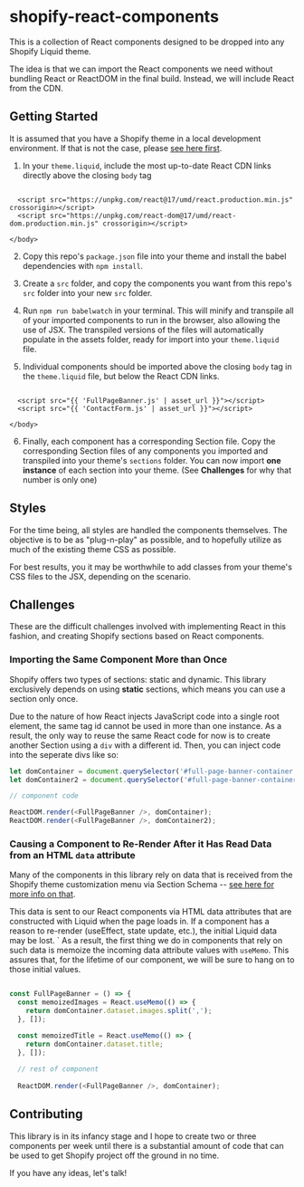 # shopify-react-components
This is a collection of React components designed to be dropped into any Shopify Liquid theme.

The idea is that we can import the React components we need without bundling React or ReactDOM in the final build. Instead, we will include React from the CDN.

## Getting Started

It is assumed that you have a Shopify theme in a local development environment. If that is not the case, please [see here first](https://shopify.dev/tools/theme-kit/getting-started).

1. In your ```theme.liquid```, include the most up-to-date React CDN links directly above the closing ```body``` tag

```liquid

  <script src="https://unpkg.com/react@17/umd/react.production.min.js" crossorigin></script>
  <script src="https://unpkg.com/react-dom@17/umd/react-dom.production.min.js" crossorigin></script>

</body>

```

2. Copy this repo's ```package.json``` file into your theme and install the babel dependencies with ```npm install```.

3. Create a ```src``` folder, and copy the components you want from this repo's ```src``` folder into your new ```src``` folder.

4. Run ```npm run babelwatch``` in your terminal. This will minify and transpile all of your imported components to run in the browser, also allowing the use of JSX. The transpiled versions of the files will automatically populate in the assets folder, ready for import into your ```theme.liquid``` file.

5. Individual components should be imported above the closing ```body``` tag in the ```theme.liquid``` file, but below the React CDN links.

```liquid

  <script src="{{ 'FullPageBanner.js' | asset_url }}"></script>
  <script src="{{ 'ContactForm.js' | asset_url }}"></script>

</body>

```

6. Finally, each component has a corresponding Section file. Copy the corresponding Section files of any components you imported and transpiled into your theme's ```sections``` folder. You can now import **one instance** of each section into your theme. (See **Challenges** for why that number is only one)

## Styles

For the time being, all styles are handled the components themselves. The objective is to be as "plug-n-play" as possible, and to hopefully utilize as much of the existing theme CSS as possible.

For best results, you it may be worthwhile to add classes from your theme's CSS files to the JSX, depending on the scenario.

## Challenges

These are the difficult challenges involved with implementing React in this fashion, and creating Shopify sections based on React components.

### Importing the Same Component More than Once

Shopify offers two types of sections: static and dynamic. This library exclusively depends on using **static** sections, which means you can use a section only once.

Due to the nature of how React injects JavaScript code into a single root element, the same tag id cannot be used in more than one instance. As a result, the only way to reuse the same React code for now is to create another Section using a ```div``` with a different id. Then, you can inject code into the seperate divs like so:

```javascript
let domContainer = document.querySelector('#full-page-banner-container');
let domContainer2 = document.querySelector('#full-page-banner-container-2');

// component code

ReactDOM.render(<FullPageBanner />, domContainer);
ReactDOM.render(<FullPageBanner />, domContainer2);
```

### Causing a Component to Re-Render After it Has Read Data from an HTML ```data``` attribute

Many of the components in this library rely on data that is received from the Shopify theme customization menu via Section Schema -- [see here for more info on that](https://shopify.dev/docs/themes/sections).

This data is sent to our React components via HTML data attributes that are constructed with Liquid when the page loads in. If a component has a reason to re-render (useEffect, state update, etc.), the initial Liquid data may be lost.
`
As a result, the first thing we do in components that rely on such data is memoize the incoming data attribute values with ```useMemo```. This assures that, for the lifetime of our component, we will be sure to hang on to those initial values.

```javascript

const FullPageBanner = () => {
  const memoizedImages = React.useMemo(() => {
    return domContainer.dataset.images.split(',');
  }, []);

  const memoizedTitle = React.useMemo(() => {
    return domContainer.dataset.title;
  }, []);
  
  // rest of component
  
  ReactDOM.render(<FullPageBanner />, domContainer);
  ```

## Contributing

This library is in its infancy stage and I hope to create two or three components per week until there is a substantial amount of code that can be used to get Shopify project off the ground in no time.

If you have any ideas, let's talk!

